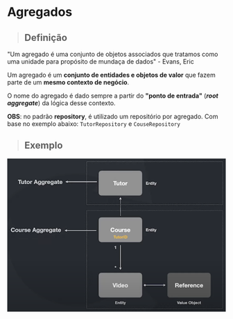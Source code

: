# Agregados

> ## **Definição**

"Um agregado é uma conjunto de objetos associados que tratamos como uma unidade para propósito de mundaça de dados" - Evans, Eric

Um agregado é um **conjunto de entidades e objetos de valor** que fazem parte de um **mesmo contexto de negócio**.

O nome do agregado é dado sempre a partir do **"ponto de entrada"** (***root aggregate***) da lógica desse contexto.

**OBS**: no padrão **repository**, é utilizado um repositório por agregado. Com base no exemplo abaixo: `TutorRepository` e `CouseRepository`

> ## **Exemplo**

![](./assets/representacao-ddd.png)
